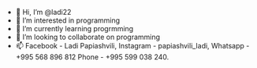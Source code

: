 - 👋 Hi, I’m @ladi22
- 👀 I’m interested in programming
- 🌱 I’m currently learning progrmming 
- 💞️ I’m looking to collaborate on programming
- 📫 Facebook - Ladi Papiashvili, Instagram - papiashvili_ladi, Whatsapp - +995 568 896 812 Phone - +995 599 038 240.
